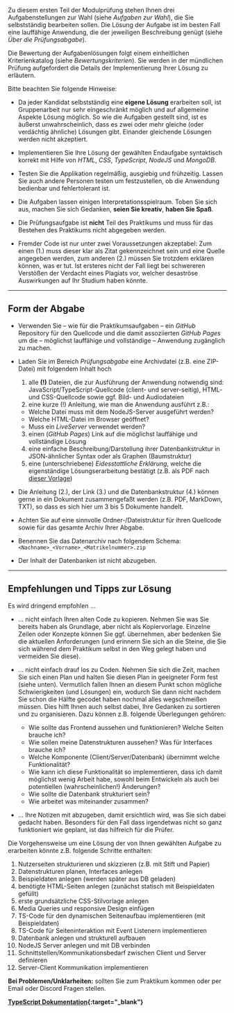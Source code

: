 <!-- # Über die Prüfungsabgabe -->

Zu diesem ersten Teil der Modulprüfung stehen Ihnen drei Aufgabenstellungen zur Wahl (siehe *Aufgaben zur Wahl*), die Sie selbstständig bearbeiten sollen. Die Lösung der Aufgabe ist im besten Fall eine lauffähige Anwendung, die der jeweiligen Beschreibung genügt (siehe *Über die Prüfungsabgabe*).

Die Bewertung der Aufgabenlösungen folgt einem einheitlichen Kriterienkatalog (siehe *Bewertungskriterien*). Sie werden in der mündlichen Prüfung aufgefordert die Details der Implementierung Ihrer Lösung zu erläutern.

Bitte beachten Sie folgende Hinweise:

- Da jeder Kandidat selbstständig eine **eigene Lösung** erarbeiten soll, ist Gruppenarbeit nur sehr eingeschränkt möglich und auf allgemeine Aspekte Lösung möglich.
So wie die Aufgaben gestellt sind, ist es äußerst unwahrscheinlich, dass es zwei oder mehr gleiche (oder verdächtig ähnliche) Lösungen gibt. Einander gleichende Lösungen werden nicht akzeptiert.

- Implementieren Sie Ihre Lösung der gewählten Endaufgabe syntaktisch korrekt mit Hilfe von *HTML*, *CSS*, *TypeScript*, *NodeJS* und *MongoDB*.

- Testen Sie die Applikation regelmäßig, ausgiebig und frühzeitig. Lassen Sie auch andere Personen testen um festzustellen, ob die Anwendung bedienbar und fehlertolerant ist. 

- Die Aufgaben lassen einigen Interpretationsspielraum. Toben Sie sich aus, machen Sie sich Gedanken, **seien Sie kreativ**, **haben Sie Spaß**.

- Die Prüfungsaufgabe ist **nicht** Teil des Praktikums und muss für das Bestehen des Praktikums nicht abgegeben werden.

- Fremder Code ist nur unter zwei Voraussetzungen akzeptabel: Zum einen (1.) muss dieser klar als Zitat gekennzeichnet sein und eine Quelle angegeben werden, zum anderen (2.) müssen Sie trotzdem erklären können, was er tut. Ist ersteres nicht der Fall liegt bei schwereren Verstößen der Verdacht eines Plagiats vor, welcher desaströse Auswirkungen auf Ihr Studium haben könnte.

---

## Form der Abgabe

- Verwenden Sie – wie für die Praktikumsaufgaben – ein *GitHub* Repository für den Quellcode und die damit assoziierten *GitHub Pages* um die – möglichst lauffähige und vollständige – Anwendung zugänglich zu machen.

- Laden Sie im Bereich *Prüfungsabgabe* eine Archivdatei (z.B. eine ZIP-Datei) mit folgendem Inhalt hoch
  1. alle **(!)** Dateien, die zur Ausführung der Anwendung notwendig sind: JavaScript/TypeScript-Quellcode (client- und server-seitig), HTML- und CSS-Quellcode sowie ggf. Bild- und Audiodateien
  2. eine kurze (!) Anleitung, wie man die Anwendung ausführt z.B.:
    - Welche Datei muss mit dem NodeJS-Server ausgeführt werden?
    - Welche HTML-Datei im Browser geöffnet?
    - Muss ein *LiveServer* verwendet werden?
  3. einen (*GitHub Pages*) Link auf die möglichst lauffähige und vollständige Lösung
  4. eine einfache Beschreibung/Darstellung ihrer Datenbankstruktur in JSON-ähnlicher Syntax oder als Graphen (Baumstruktur)
  5. eine (unterschriebene) *Eidesstattliche Erklärung*, welche die eigenständige Lösungserarbeitung bestätigt (z.B. als PDF nach [dieser Vorlage](ee.pdf))

- Die Anleitung (2.), der Link (3.) und die Datenbankstruktur (4.) können gerne in ein Dokument zusammengefaßt werden (z.B. PDF, MarkDown, TXT), so dass es sich hier um 3 bis 5 Dokumente handelt.

- Achten Sie auf eine sinnvolle Ordner-/Dateistruktur für ihren Quellcode sowie für das gesamte Archiv Ihrer Abgabe.

- Benennen Sie das Datenarchiv nach folgendem Schema: `<Nachname>_<Vorname>_<Matrikelnummer>.zip`

- Der Inhalt der Datenbanken ist nicht abzugeben.

---

## Empfehlungen und Tipps zur Lösung

Es wird dringend empfohlen ...

- ... nicht einfach Ihren alten Code zu kopieren. Nehmen Sie was Sie bereits haben als Grundlage, aber nicht als Kopiervorlage. Einzelne Zeilen oder Konzepte können Sie ggf. übernehmen, aber bedenken Sie die aktuellen Anforderungen (und erinnern Sie sich an die Steine, die Sie sich während dem Praktikum selbst in den Weg gelegt haben und vermeiden Sie diese).

- ... nicht einfach drauf los zu Coden. Nehmen Sie sich die Zeit, machen Sie sich einen Plan und halten Sie diesen Plan in geeigneter Form fest (siehe unten). Vermutlich fallen Ihnen an diesem Punkt schon mögliche Schwierigkeiten (und Lösungen) ein, wodurch Sie dann nicht nachdem Sie schon die Hälfte gecodet haben nochmal alles wegschmeißen müssen. Dies hilft Ihnen auch selbst dabei, Ihre Gedanken zu sortieren und zu organisieren. Dazu können z.B. folgende Überlegungen gehören:
  - Wie sollte das Frontend aussehen und funktionieren? Welche Seiten brauche ich?
  - Wie sollen meine Datenstrukturen aussehen? Was für Interfaces brauche ich?
  - Welche Komponente (Client/Server/Datenbank) übernimmt welche Funktionalität?
  - Wie kann ich diese Funktionalität so implementieren, dass ich damit möglichst wenig Arbeit habe, sowohl beim Entwickeln als auch bei potentiellen (wahrscheinlichen!) Änderungen? 
  - Wie sollte die Datenbank strukturiert sein?  
  - Wie arbeitet was miteinander zusammen?

- ... Ihre Notizen mit abzugeben, damit ersichtlich wird, was Sie sich dabei gedacht haben. Besonders für den Fall dass irgendetwas nicht so ganz funktioniert wie geplant, ist das hilfreich für die Prüfer.

Die Vorgehensweise um eine Lösung der von Ihnen gewählten Aufgabe zu erarbeiten könnte z.B. folgende Schritte enthalten:
1. Nutzerseiten strukturieren und skizzieren (z.B. mit Stift und Papier)
2. Datenstrukturen planen, Interfaces anlegen
3. Beispieldaten anlegen (werden später aus DB geladen)
4. benötigte HTML-Seiten anlegen (zunächst statisch mit Beispieldaten gefüllt)
5. erste grundsätzliche CSS-Stilvorlage anlegen
6. Media Queries und responsive Design einfügen
7. TS-Code für den dynamischen Seitenaufbau implementieren (mit Beispieldaten)
8. TS-Code für Seiteninteraktion mit Event Listenern implementieren
9. Datenbank anlegen und strukturell aufbauen
10. NodeJS Server anlegen und mit DB verbinden
11. Schnittstellen/Kommunikationsbedarf zwischen Client und Server definieren
12. Server-Client Kommunikation implementieren

**Bei Problemen/Unklarheiten:** sollten Sie zum Praktikum kommen oder per Email oder Discord Fragen stellen.

**[TypeScript Dokumentation](https://www.typescriptlang.org/){:target="_blank"}**
